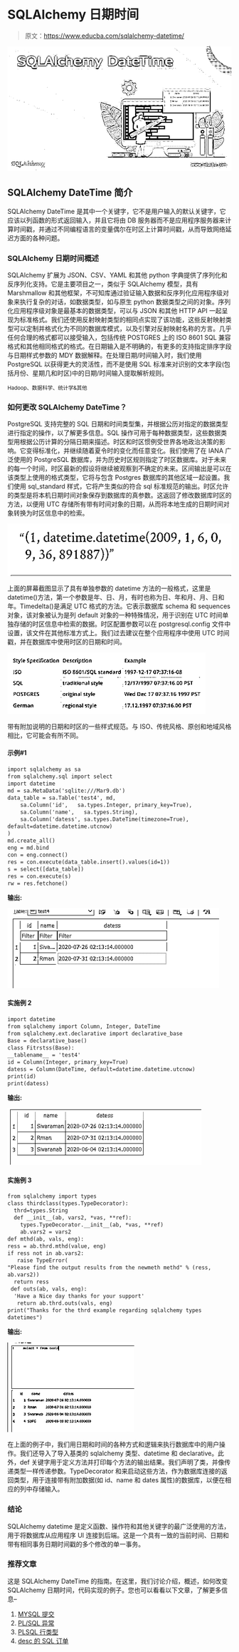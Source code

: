 # SQLAlchemy 日期时间

> 原文：<https://www.educba.com/sqlalchemy-datetime/>

![SQLAlchemy DateTime](img/f9bd40990b7e56e943820f253cb160e5.png)



## SQLAlchemy DateTime 简介

SQLAlchemy DateTime 是其中一个关键字，它不是用户输入的默认关键字，它应该以列函数的形式返回输入，并且它将由 DB 服务器而不是应用程序服务器来计算时间戳，并通过不同编程语言的变量偶尔在时区上计算时间戳，从而导致网络延迟方面的各种问题。

### SQLAlchemy 日期时间概述

SQLAlchemy 扩展为 JSON、CSV、YAML 和其他 python 字典提供了序列化和反序列化支持。它是主要项目之一，类似于 SQLAlchemy 模型，具有 Marshmallow 和其他框架，不可知库通过验证输入数据和反序列化应用程序级对象来执行复杂的对话，如数据类型，如与原生 python 数据类型之间的对象。序列化应用程序级对象是最基本的数据类型，可以与 JSON 和其他 HTTP API 一起呈现为标准格式。我们还使用反射映射类型的相同点实现了该功能，这些反射映射类型可以定制并格式化为不同的数据库模式，以及引擎对反射映射名称的方言。几乎任何合理的格式都可以接受输入，包括传统 POSTGRES 上的 ISO 8601 SQL 兼容格式和其他相同格式的格式。在日期输入是不明确的，有更多的支持指定排序字段与日期样式参数的 MDY 数据解释。在处理日期/时间输入时，我们使用 PostgreSQL 以获得更大的灵活性，而不是使用 SQL 标准来对识别的文本字段(包括月份、星期几和时区)中的日期/时间输入提取解析规则。

<small>Hadoop、数据科学、统计学&其他</small>

### 如何更改 SQLAlchemy DateTime？

PostgreSQL 支持完整的 SQL 日期和时间类型集，并根据公历对指定的数据类型进行指定的操作，以了解更多信息。SQL 操作可用于每种数据类型，这些数据类型用根据公历计算的分隔日期来描述。时区和时区惯例受世界各地政治决策的影响。它变得标准化，并继续随着夏令时的变化而任意变化。我们使用了在 IANA 广泛使用的 PostgreSQL 数据库，并为历史时区规则指定了时区数据库。对于未来的每一个时间，时区最新的假设将继续被观察到不确定的未来。区间输出是可以在该类型上使用的格式类型，它将与包含 Postgres 数据库的其他区域一起设置。我们使用 sql_standard 样式，它将产生类似的符合 sql 标准规范的输出。时区允许的类型是将本机日期时间对象保存到数据库的真参数。这返回了修改数据库时区的方法，以便用 UTC 存储所有带有时间对象的日期，从而将本地生成的日期时间对象转换为时区信息中的检索。

![SQLAlchemy DateTime 1](img/82cc5a83c4dd3f1442b215b36213e75c.png)



上面的屏幕截图显示了具有单独参数的 datetime 方法的一般格式，这里是 datetime()方法，第一个参数是年、日、月，有时也称为日、年和月、月、日和年。Timedelta()是满足 UTC 格式的方法。它表示数据库 schema 和 sequences 对象，该对象被认为是列 default 对象的一种特殊情况，用于识别在 UTC 时间单独存储的时区信息中检索的数据。时区配置参数可以在 postgresql.config 文件中设置，该文件在其他标准方式上。我们过去建议在整个应用程序中使用 UTC 时间戳，并在数据库中使用时区的日期和时间。

![SQLAlchemy DateTime 2](img/02ebe181b938d80132be5105120114ed.png)



带有附加说明的日期和时区的一些样式规范。与 ISO、传统风格、原创和地域风格相比，它可能会有所不同。

#### 示例#1

```
import sqlalchemy as sa
from sqlalchemy.sql import select
import datetime
md = sa.MetaData('sqlite:///Mar9.db')
data_table = sa.Table('test4', md,
    sa.Column('id',   sa.types.Integer, primary_key=True),
    sa.Column('name',   sa.types.String),
    sa.Column('datess', sa.types.DateTime(timezone=True), default=datetime.datetime.utcnow)
)
md.create_all()
eng = md.bind
con = eng.connect()
res = con.execute(data_table.insert().values(id=1))
s = select([data_table])
res = con.execute(s)
rw = res.fetchone() 
```

**输出:**

![SQLAlchemy DateTime 3](img/ba02e37ac98cc33faee61d9691962d2f.png)



#### 实施例 2

```
import datetime
from sqlalchemy import Column, Integer, DateTime
from sqlalchemy.ext.declarative import declarative_base
Base = declarative_base()
class Fitrstss(Base):
__tablename__ = 'test4'
id = Column(Integer, primary_key=True)
datess = Column(DateTime, default=datetime.datetime.utcnow)
print(id)
print(datess)
```

**输出:**

![output](img/61632778e48ba868cba3f971172465bd.png)



#### 实施例 3

```
from sqlalchemy import types
class thirdclass(types.TypeDecorator):
  thrd=types.String
  def __init__(ab, vars2, *vas, **ref):
    types.TypeDecorator.__init__(ab, *vas, **ref)
    ab.vars2 = vars2
def mthd(ab, vals, eng):
ress = ab.thrd.mthd(value, eng)
if ress not in ab.vars2:
   raise TypeError(
"Please find the output results from the newmeth methd" % (ress, ab.vars2))
  return ress
 def outs(ab, vals, eng):
  'Have a Nice day thanks for your support'
   return ab.thrd.outs(vals, eng)
print("Thanks for the thrd example regarding sqlalchemy types datetimes")
```

**输出:**

![output 1](img/63a43ca992a7c028ebbaeb1201194d8c.png)



在上面的例子中，我们用日期和时间的各种方式和逻辑来执行数据库中的用户操作。我们还导入了导入基类的 sqlalchemy 类型、datetime 和 declarative。此外，def 关键字用于定义方法并打印每个方法的输出结果。我们声明了类，并像传递类型一样传递参数。TypeDecorator 和来启动这些方法，作为数据库连接的返回类型，用于连接带有附加数据(如 id、name 和 dates 属性)的数据库，以便在相应的列中存储输入。

### 结论

SQLAlchemy datetime 是定义函数、操作符和其他关键字的最广泛使用的方法，用于将数据库从应用程序 UI 连接到后端。这是一个具有一致的当前时间、日期和带有相同事务日期时间戳的多个修改的单一事务。

### 推荐文章

这是 SQLAlchemy DateTime 的指南。在这里，我们讨论介绍，概述，如何改变 SQLAlchemy 日期时间，代码实现的例子。您也可以看看以下文章，了解更多信息–

1.  [MYSQL 提交](https://www.educba.com/mysql-commit/)
2.  [PL/SQL 异常](https://www.educba.com/pl-sql-exception/)
3.  [PLSQL 行类型](https://www.educba.com/plsql-rowtype/)
4.  [desc 的 SQL 订单](https://www.educba.com/sql-order-by-desc/)





